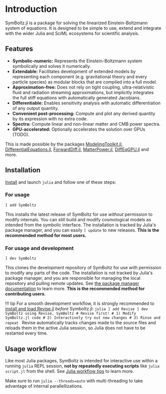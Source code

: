 # Introduction

SymBoltz.jl is a package for solving the linearized Einstein-Boltzmann system of equations. It is designed to be simple to use, extend and integrate with the wider Julia and SciML ecosystems for scientific analysis.

## Features

- **Symbolic-numeric:** Represents the Einstein-Boltzmann system symbolically and solves it numerically.
- **Extendable:** Facilitates development of extended models by representing each component (e.g. gravitational theory and every particle species) as modular blocks that are compiled into a full model.
- **Approximation-free:**  Does not rely on tight coupling, ultra-relativistic fluid and radiation streaming approximations, but implicitly integrates the full stiff equations with automatically generated Jacobians.
- **Differentiable:** Enables sensitivity analysis with automatic differentiation of any output quantity.
- **Convenient post-processing:** Compute and plot any derived quantity by its expression with no extra code.
- **Spectra:** Compute linear and non-linear matter and CMB power spectra.
- **GPU-accelerated:** Optionally accelerates the solution over GPUs (TODO).

This is made possible by the packages
[ModelingToolkit.jl](https://docs.sciml.ai/ModelingToolkit),
[DifferentialEquations.jl](https://docs.sciml.ai/DiffEqDocs),
[ForwardDiff.jl](https://juliadiff.org/ForwardDiff.jl),
[MatterPower.jl](https://github.com/komatsu5147/MatterPower.jl),
[DiffEqGPU.jl](https://docs.sciml.ai/DiffEqGPU)
and more.

## Installation

[Install](https://julialang.org/downloads/) and launch `julia` and follow one of these steps:

### For usage

```
] add SymBoltz
```

This installs the latest release of SymBoltz for use *without* permission to modify internals.
You can still build and modify cosmological models as intended from the symbolic interface.
The installation is tracked by Julia's package manager, and you can easily `] update` to new releases.
**This is the recommended method for most users.**

### For usage and development

```
] dev SymBoltz
```

This clones the development repository of SymBoltz for use *with* permission to modify any parts of the code.
The installation is not tracked by Julia's package manager, and you are responsible for managing the local repository and pulling remote updates.
See [the package manager documentation](https://pkgdocs.julialang.org/v1/managing-packages/#developing) to learn more.
**This is the recommended method for contributing users.**

!!! tip
    For a smooth development workflow, it is strongly recommended to [install and load Revise.jl](https://timholy.github.io/Revise.jl/stable/) *before* Symboltz.jl:
    ```julia
    ] add Revise
    ] dev SymBoltz
    using Revise, SymBoltz # Revise first!
    # 1) Modify SymBoltz.jl code
    # 2) Interactively try out new changes
    # 3) Rinse and repeat
    ```
    Revise automatically tracks changes made to the source files and reloads them in the active Julia session, so Julia does not have to be restarted every time.

## Usage workflow

Like most Julia packages, SymBoltz is intended for interactive use within a running `julia` REPL session, **not by repeatedly executing scripts** like `julia script.jl` from the shell.
See [Julia workflow tips](https://docs.julialang.org/en/v1/manual/workflow-tips/) to learn more.

Make sure to run `julia --threads=auto` with multi-threading to take advantage of internal parallellizations.
